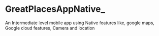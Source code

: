 # GreatPlacesAppNative_
 An Intermediate level mobile app using Native features like, google maps, Google cloud features, Camera and location
